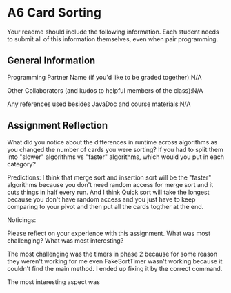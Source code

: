 # A6 Card Sorting

Your readme should include the following information. Each student needs to submit all of this information themselves, even when pair programming. 

## General Information
Programming Partner Name (if you'd like to be graded together):N/A

Other Collaborators (and kudos to helpful members of the class):N/A

Any references used besides JavaDoc and course materials:N/A

## Assignment Reflection

What did you notice about the differences in runtime across algorithms as you changed the number of cards you were sorting? If you had to split them into "slower" algorithms vs "faster" algorithms, which would you put in each category?

Predictions: I think that merge sort and insertion sort will be the "faster" algorithms because you don't need random access for merge sort and it cuts things in half every run. And I think Quick sort will take the longest because you don't have random access and you just have to keep comparing to your pivot and then put all the cards togther at the end.

Noticings: 


Please reflect on your experience with this assignment. What was most challenging? What was most interesting?

The most challenging was the timers in phase 2 because for some reason they weren't working for me even FakeSortTimer wasn't working because it couldn't find the main method. I ended up fixing it by the correct command. 

The most interesting aspect was 